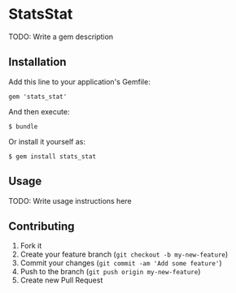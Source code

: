 # StatsStat

TODO: Write a gem description

## Installation

Add this line to your application's Gemfile:

    gem 'stats_stat'

And then execute:

    $ bundle

Or install it yourself as:

    $ gem install stats_stat

## Usage

TODO: Write usage instructions here

## Contributing

1. Fork it
2. Create your feature branch (`git checkout -b my-new-feature`)
3. Commit your changes (`git commit -am 'Add some feature'`)
4. Push to the branch (`git push origin my-new-feature`)
5. Create new Pull Request

